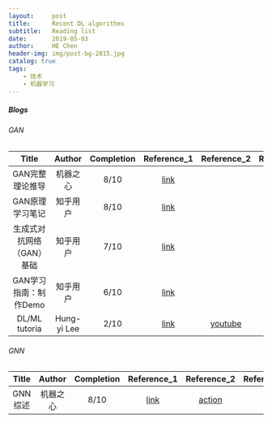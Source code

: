 ```yaml
---
layout:     post
title:      Recent DL algorithms
subtitle:   Reading list
date:       2019-05-03
author:     HE Chen
header-img: img/post-bg-2015.jpg
catalog: true
tags:
    - 技术
    - 机器学习
---
```


##### Blogs
###### GAN

|Title|Author|Completion|Reference_1|Reference_2|Reference_3|
|:---:|:---:|:---:|:---:|:---:|:---:|
|GAN完整理论推导|机器之心|8/10|[link](https://zhuanlan.zhihu.com/p/29837245)||
|GAN原理学习笔记|知乎用户|8/10|[link](https://zhuanlan.zhihu.com/p/27295635)||
|生成式对抗网络（GAN）基础|知乎用户|7/10|[link](https://zhuanlan.zhihu.com/p/30107433)||
|GAN学习指南：制作Demo|知乎用户|6/10|[link](https://zhuanlan.zhihu.com/p/24767059)||
|DL/ML tutoria|Hung-yi Lee|2/10|[link](http://speech.ee.ntu.edu.tw/~tlkagk/courses_ML16.html)|[youtube](https://www.youtube.com/channel/UC2ggjtuuWvxrHHHiaDH1dlQ)|


###### GNN

|Title|Author|Completion|Reference_1|Reference_2|Reference_3|
|:---:|:---:|:---:|:---:|:---:|:---:|
|GNN 综述|机器之心|8/10|[link](https://zhuanlan.zhihu.com/p/57235377)|[action](https://zhuanlan.zhihu.com/p/57235377)|
